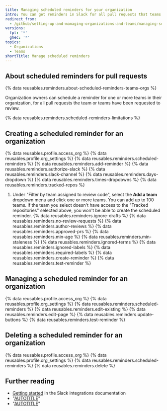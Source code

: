 ```yaml
---
title: Managing scheduled reminders for your organization
intro: You can get reminders in Slack for all pull requests that teams in your organization have been requested to review.
redirect_from:
  - /github/setting-up-and-managing-organizations-and-teams/managing-scheduled-reminders-for-your-organization
versions:
  fpt: '*'
  ghec: '*'
topics:
  - Organizations
  - Teams
shortTitle: Manage scheduled reminders
---
```


## About scheduled reminders for pull requests

{% data reusables.reminders.about-scheduled-reminders-teams-orgs %}

Organization owners can schedule a reminder for one or more teams in their organization, for all pull requests the team or teams have been requested to review.

{% data reusables.reminders.scheduled-reminders-limitations %}

## Creating a scheduled reminder for an organization

{% data reusables.profile.access_org %}
{% data reusables.profile.org_settings %}
{% data reusables.reminders.scheduled-reminders %}
{% data reusables.reminders.add-reminder %}
{% data reusables.reminders.authorize-slack %}
{% data reusables.reminders.slack-channel %}
{% data reusables.reminders.days-dropdown %}
{% data reusables.reminders.times-dropdowns %}
{% data reusables.reminders.tracked-repos %}
1. Under "Filter by team assigned to review code", select the **Add a team** dropdown menu and click one or more teams. You can add up to 100 teams. If the team you select doesn't have access to the "Tracked repositories" selected above, you won't be able to create the scheduled reminder.
{% data reusables.reminders.ignore-drafts %}
{% data reusables.reminders.no-review-requests %}
{% data reusables.reminders.author-reviews %}
{% data reusables.reminders.approved-prs %}
{% data reusables.reminders.min-age %}
{% data reusables.reminders.min-staleness %}
{% data reusables.reminders.ignored-terms %}
{% data reusables.reminders.ignored-labels %}
{% data reusables.reminders.required-labels %}
{% data reusables.reminders.create-reminder %}
{% data reusables.reminders.test-reminder %}

## Managing a scheduled reminder for an organization

{% data reusables.profile.access_org %}
{% data reusables.profile.org_settings %}
{% data reusables.reminders.scheduled-reminders %}
{% data reusables.reminders.edit-existing %}
{% data reusables.reminders.edit-page %}
{% data reusables.reminders.update-buttons %}
{% data reusables.reminders.test-reminder %}

## Deleting a scheduled reminder for an organization

{% data reusables.profile.access_org %}
{% data reusables.profile.org_settings %}
{% data reusables.reminders.scheduled-reminders %}
{% data reusables.reminders.delete %}

## Further reading

- [Getting started](https://github.com/integrations/slack?tab=readme-ov-file#getting-started) in the Slack integrations documentation
- "[AUTOTITLE](/account-and-profile/setting-up-and-managing-your-personal-account-on-github/managing-your-membership-in-organizations/managing-your-scheduled-reminders)"
- "[AUTOTITLE](/organizations/organizing-members-into-teams/managing-scheduled-reminders-for-your-team)"
